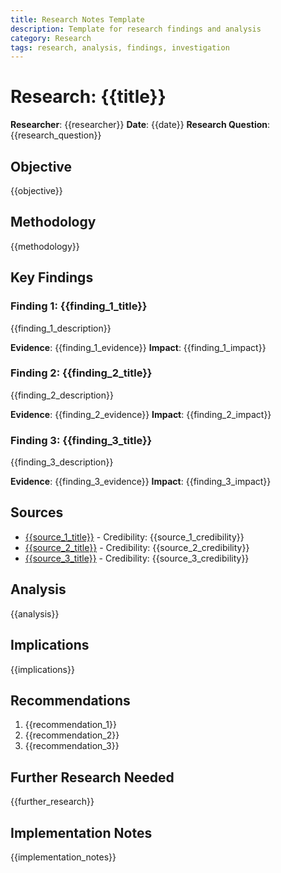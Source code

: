 ```yaml
---
title: Research Notes Template
description: Template for research findings and analysis
category: Research
tags: research, analysis, findings, investigation
---
```


# Research: {{title}}

**Researcher**: {{researcher}}
**Date**: {{date}}
**Research Question**: {{research_question}}

## Objective

{{objective}}

## Methodology

{{methodology}}

## Key Findings

### Finding 1: {{finding_1_title}}

{{finding_1_description}}

**Evidence**: {{finding_1_evidence}}
**Impact**: {{finding_1_impact}}

### Finding 2: {{finding_2_title}}

{{finding_2_description}}

**Evidence**: {{finding_2_evidence}}
**Impact**: {{finding_2_impact}}

### Finding 3: {{finding_3_title}}

{{finding_3_description}}

**Evidence**: {{finding_3_evidence}}
**Impact**: {{finding_3_impact}}

## Sources

- [{{source_1_title}}]({{source_1_url}}) - Credibility: {{source_1_credibility}}
- [{{source_2_title}}]({{source_2_url}}) - Credibility: {{source_2_credibility}}
- [{{source_3_title}}]({{source_3_url}}) - Credibility: {{source_3_credibility}}

## Analysis

{{analysis}}

## Implications

{{implications}}

## Recommendations

1. {{recommendation_1}}
2. {{recommendation_2}}
3. {{recommendation_3}}

## Further Research Needed

{{further_research}}

## Implementation Notes

{{implementation_notes}}
